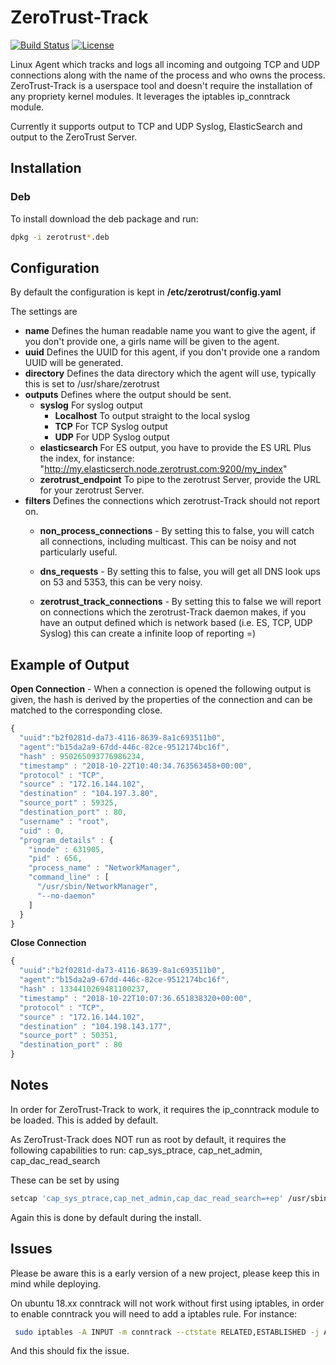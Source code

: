 # ZeroTrust-Track
[![Build Status](https://api.travis-ci.org/alisle/ZeroTrust-Track.svg?branch=master)](https://travis-ci.org/alisle/ZeroTrust-Track.svg) [![License](https://img.shields.io/badge/License-Apache%202.0-blue.svg)](https://opensource.org/licenses/Apache-2.0)

Linux Agent  which tracks and logs all incoming and outgoing TCP and UDP connections along with the name of the process and who owns the process. ZeroTrust-Track is a userspace tool and doesn't require the installation of any propriety kernel modules. It leverages the iptables ip_conntrack module.

Currently it supports output to TCP and UDP Syslog, ElasticSearch and output to the ZeroTrust Server.



## Installation

### Deb
To install download the deb package and run:
```bash
dpkg -i zerotrust*.deb
```


## Configuration
By default the configuration is kept in __/etc/zerotrust/config.yaml__

The settings are

* __name__ Defines the human readable name you want to give the agent, if you don't provide one, a girls name will be given to the agent.
* __uuid__ Defines the UUID for this agent, if you don't provide one a random UUID will be generated.
* __directory__ Defines the data directory which the agent will use, typically this is set to /usr/share/zerotrust
* __outputs__ Defines where the output should be sent.
  * __syslog__ For syslog output
    * __Localhost__ To output straight to the local syslog
    * __TCP__ For TCP Syslog output
    * __UDP__ For UDP Syslog output
  * __elasticsearch__ For ES output, you have to provide the ES URL Plus the index, for instance: "http://my.elasticserch.node.zerotrust.com:9200/my_index"
  * __zerotrust_endpoint__ To pipe to the zerotrust Server, provide the URL for your zerotrust Server.
* __filters__ Defines the connections which zerotrust-Track should not report on.
  * __non_process_connections__ - By setting this to false, you will catch all connections, including multicast. This can be noisy and not particularly useful.
  * __dns_requests__ - By setting this to false, you will get all DNS look ups on 53 and 5353, this can be very noisy.

  * __zerotrust_track_connections__ - By setting this to false we will report on connections which the zerotrust-Track daemon makes, if you have an output defined which is network based (i.e. ES, TCP, UDP Syslog) this can create a infinite loop of reporting =)


## Example of Output
__Open Connection__ - When a connection is opened the following output is given,  the hash is derived by the properties of the connection and can be matched to the corresponding close.

```javascript
{
  "uuid":"b2f0281d-da73-4116-8639-8a1c693511b0",
  "agent":"b15da2a9-67dd-446c-82ce-9512174bc16f",
  "hash" : 950265093776986234,
  "timestamp" : "2018-10-22T10:40:34.763563458+00:00",
  "protocol" : "TCP",
  "source" : "172.16.144.102",
  "destination" : "104.197.3.80",
  "source_port" : 59325,
  "destination_port" : 80,
  "username" : "root",
  "uid" : 0,
  "program_details" : {
    "inode" : 631905,
    "pid" : 656,
    "process_name" : "NetworkManager",
    "command_line" : [
      "/usr/sbin/NetworkManager",
      "--no-daemon"
    ]
  }
}
```

__Close Connection__
```javascript
{
  "uuid":"b2f0281d-da73-4116-8639-8a1c693511b0",
  "agent":"b15da2a9-67dd-446c-82ce-9512174bc16f",
  "hash" : 1334410269481100237,
  "timestamp" : "2018-10-22T10:07:36.651838320+00:00",
  "protocol" : "TCP",
  "source" : "172.16.144.102",
  "destination" : "104.198.143.177",
  "source_port" : 50351,
  "destination_port" : 80
}
```

## Notes
In order for ZeroTrust-Track to work, it requires the ip_conntrack module to be loaded.  This is added by default.

As ZeroTrust-Track does NOT run as root by default, it requires the following capabilities to run:
cap_sys_ptrace, cap_net_admin, cap_dac_read_search

These can be set by using

```bash  
setcap 'cap_sys_ptrace,cap_net_admin,cap_dac_read_search=+ep' /usr/sbin/zerotrust-track
```

Again this is done by default during the install.

## Issues
Please be aware this is a early version of a new project, please keep this in mind while deploying.

On ubuntu 18.xx conntrack will not work without first using iptables, in order to enable conntrack you will need to add a iptables rule. For instance:
```bash
 sudo iptables -A INPUT -m conntrack --ctstate RELATED,ESTABLISHED -j ACCEPT
```
And this should fix the issue.
